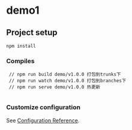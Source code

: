 # demo1

## Project setup
```
npm install
```

### Compiles
```
 // npm run build demo/v1.0.0 打包到trunks下
 // npm run watch demo/v1.0.0 打包到branches下
 // npm run serve demo/v1.0.0 热更新
 
```

### Customize configuration
See [Configuration Reference](https://cli.vuejs.org/config/).
